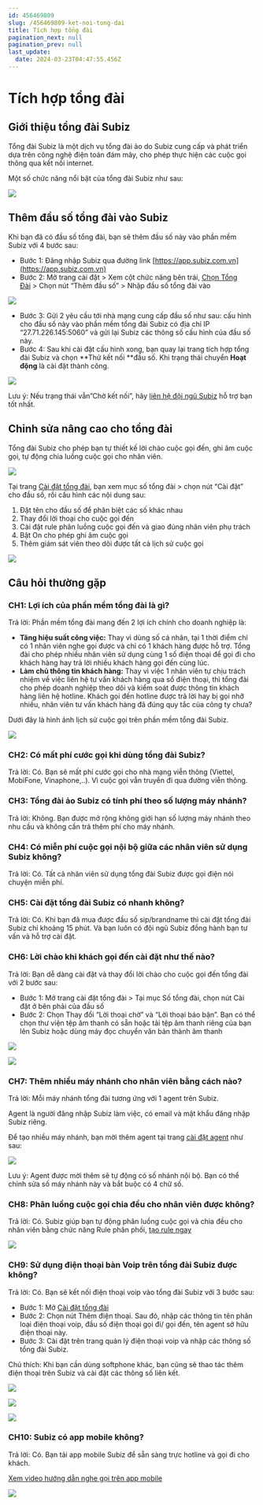```yaml
---
id: 456469809
slug: /456469809-ket-noi-tong-dai
title: Tích hợp tổng đài
pagination_next: null
pagination_prev: null
last_update:
  date: 2024-03-23T04:47:55.456Z
---
```


# Tích hợp tổng đài



## Giới thiệu tổng đài Subiz


Tổng đài Subiz là một dịch vụ tổng đài ảo do Subiz cung cấp và phát triển dựa trên công nghệ điện toán đám mây, cho phép thực hiện các cuộc gọi thông qua kết nối internet. 



Một số chức năng nổi bật của tổng đài Subiz như sau:




![](https://vcdn.subiz-cdn.com/file/8ceadf1e99b6f8c272bd5b1be01f2967a88731437871553396f9ad4682341771_acpxkgumifuoofoosble)

## Thêm đầu số tổng đài vào Subiz


Khi bạn đã có đầu số tổng đài, bạn sẽ thêm đầu số này vào phần mềm Subiz với 4 bước sau:

- Bước 1: Đăng nhập Subiz qua đường link [https://app.subiz.com.vn](https://app.subiz.com.vn)
- Bước 2: Mở trang cài đặt > Xem cột chức năng bên trái, [Chọn Tổng Đài](https://app.subiz.com.vn/settings/call-center) > Chọn nút “Thêm đầu số” > Nhập đầu số tổng đài vào




![](https://vcdn.subiz-cdn.com/file/3c7ef2d037ce48543bb1bb45b4d51c0dff8970a69d60cc6a9f300c65457ece7d_acpxkgumifuoofoosble)




- Bước 3: Gửi 2 yêu cầu tới nhà mạng cung cấp đầu số như sau: cấu hình cho đầu số này vào phần mềm tổng đài Subiz có địa chỉ IP “27.71.226.145:5060” và gửi lại Subiz các thông số cấu hình của đầu số này.
- Bước 4: Sau khi cài đặt cấu hình xong, bạn quay lại trang tích hợp tổng đài Subiz và chọn **Thử kết nối **đầu số. Khi trạng thái chuyển **Hoạt động** là cài đặt thành công.


![](https://vcdn.subiz-cdn.com/file/c3d70d4f9ddf27981fe6bed00989bc1884862bd4356a4689d924eecc026dbc7f_acpxkgumifuoofoosble)




Lưu ý: Nếu trạng thái vẫn”Chờ kết nối”, hãy [liên hệ đội ngũ Subiz](https://zalo.me/935022139843821727) hỗ trợ bạn tốt nhất. 
## Chỉnh sửa nâng cao cho tổng đài


Tổng đài Subiz cho phép bạn tự thiết kế lời chào cuộc gọi đến, ghi âm cuộc gọi, tự động chia luồng cuộc gọi cho nhân viên. 




![](https://vcdn.subiz-cdn.com/file/562d9ff15995be29b0fff0a67df502f120c2f1ab3a506f774d83fc58a4ecddec_acpxkgumifuoofoosble)




Tại trang [Cài đặt tổng đài](https://app.subiz.com.vn/settings/call-center), bạn xem mục số tổng đài > chọn nút “Cài đặt” cho đầu số, rồi cấu hình các nội dung sau:

01. Đặt tên cho đầu số để phân biệt các số khác nhau
11. Thay đổi lời thoại cho cuộc gọi đến
21. Cài đặt rule phân luồng cuộc gọi đến và giao đúng nhân viên phụ trách
31. Bật On cho phép ghi âm cuộc gọi
41. Thêm giám sát viên theo dõi được tất cả lịch sử cuộc gọi




![](https://vcdn.subiz-cdn.com/file/3f1159cacd95855b09068a0e9e90cd8113afeb8bb7565a1bc23db7ce28e92c11_acpxkgumifuoofoosble)

## Câu hỏi thường gặp

### CH1: Lợi ích của phần mềm tổng đài là gì? 


Trả lời: Phần mềm tổng đài mang đến 2 lợi ích chính cho doanh nghiệp là:

- **Tăng hiệu suất công việc:** Thay vì dùng số cá nhân, tại 1 thời điểm chỉ có 1 nhân viên nghe gọi được và chỉ có 1 khách hàng được hỗ trợ. Tổng đài cho phép nhiều nhân viên sử dụng cùng 1 số điện thoại để gọi đi cho khách hàng hay trả lời nhiều khách hàng gọi đến cùng lúc.
- **Làm chủ thông tin khách hàng:** Thay vì việc 1 nhân viên tự chịu trách nhiệm về việc liên hệ tư vấn khách hàng qua số điện thoại, thì tổng đài cho phép doanh nghiệp theo dõi và kiểm soát được thông tin khách hàng liên hệ hotline. Khách gọi đến hotline được trả lời hay bị gọi nhỡ nhiều, nhân viên tư vấn khách hàng đã đúng quy tắc của công ty chưa?

Dưới đây là hình ảnh lịch sử cuộc gọi trên phần mềm tổng đài Subiz.


![](https://vcdn.subiz-cdn.com/file/1bac3afba449964931e83a8a3943b2b45e59ffd2393e9e76eecb85c0f395922a_acpxkgumifuoofoosble)



### CH2: Có mất phí cước gọi khi dùng tổng đài Subiz?


Trả lời: Có. Bạn sẽ mất phí cước gọi cho nhà mạng viễn thông (Viettel, MobiFone, Vinaphone,..). Vì cuộc gọi vẫn truyền đi qua đường viễn thông.
### CH3: Tổng đài ảo Subiz có tính phí theo số lượng máy nhánh?


Trả lời: Không. Bạn được mở rộng không giới hạn số lượng máy nhánh theo nhu cầu và không cần trả thêm phí cho máy nhánh.
### CH4: Có miễn phí cuộc gọi nội bộ giữa các nhân viên sử dụng Subiz không?


Trả lời: Có. Tất cả nhân viên sử dụng tổng đài Subiz được gọi điện nói chuyện miễn phí.
### CH5: Cài đặt tổng đài Subiz có nhanh không?


Trả lời: Có. Khi bạn đã mua được đầu số sip/brandname thì cài đặt tổng đài Subiz chỉ khoảng 15 phút. Và bạn luôn có đội ngũ Subiz đồng hành bạn tư vấn và hỗ trợ cài đặt.
### CH6: Lời chào khi khách gọi đến cài đặt như thế nào?


Trả lời: Bạn dễ dàng cài đặt và thay đổi lời chào cho cuộc gọi đến tổng đài với 2 bước sau:

- Bước 1: Mở trang cài đặt tổng đài > Tại mục Số tổng đài, chọn nút Cài đặt ở bên phải của đầu số
- Bước 2: Chọn Thay đổi “Lời thoại chờ” và “Lời thoại báo bận”. Bạn có thể chọn thư viện tệp âm thanh có sẵn hoặc tải tệp âm thanh riêng của bạn lên Subiz hoặc dùng máy đọc chuyển văn bản thành âm thanh




![](https://vcdn.subiz-cdn.com/file/562d9ff15995be29b0fff0a67df502f120c2f1ab3a506f774d83fc58a4ecddec_acpxkgumifuoofoosble)



![](https://vcdn.subiz-cdn.com/file/36d98eb69a7a5d9f202f22e726eeed36c8ab4e2cc0b3539a6b8c34aa5423775c_acpxkgumifuoofoosble)



### CH7: Thêm nhiều máy nhánh cho nhân viên bằng cách nào?


Trả lời: Mỗi máy nhánh tổng đài tương ứng với 1 agent trên Subiz.

Agent là người đăng nhập Subiz làm việc, có email và mật khẩu đăng nhập Subiz riêng.



Để tạo nhiều máy nhánh, bạn mời thêm agent tại trang [cài đặt agent](https://app.subiz.com.vn/settings/agents) như sau:




![](https://vcdn.subiz-cdn.com/file/a46c7ba3f338892a8feec15bec3368aede6eb595a072d12e95ef7d0521f8e382_acpxkgumifuoofoosble)




Lưu ý: Agent được mời thêm sẽ tự động có số nhánh nội bộ. Bạn có thể chỉnh sửa số máy nhánh này và bắt buộc có 4 chữ số.
### CH8: Phân luồng cuộc gọi chia đều cho nhân viên được không?


Trả lời: Có. Subiz giúp bạn tự động phân luồng cuộc gọi và chia đều cho nhân viên bằng chức năng Rule phân phối, [tạo rule ngay](https://app.subiz.com.vn/settings/rule-setting)


![](https://vcdn.subiz-cdn.com/file/f1daec9ad1d20de55afe699dafca981e4bfc7ee0d4159ff8857501cbd807c0cd_acpxkgumifuoofoosble)



### CH9: Sử dụng điện thoại bàn Voip trên tổng đài Subiz được không?


Trả lời: Có. Bạn sẽ kết nối điện thoại voip vào tổng đài Subiz với 3 bước sau:

- Bước 1: Mở [Cài đặt tổng đài](https://app.subiz.com.vn/settings/call-center)
- Bước 2: Chọn nút Thêm điện thoại. Sau đó, nhập các thông tin tên phân loại điện thoại voip, đầu số điện thoại gọi đi/ gọi đến, tên agent sở hữu điện thoại này.
- Bước 3: Cài đặt trên trang quản lý điện thoại voip và nhập các thông số tổng đài Subiz.

Chú thích: Khi bạn cần dùng softphone khác, bạn cũng sẽ thao tác thêm điện thoại trên Subiz và cài đặt các thông số liên kết.




![](https://vcdn.subiz-cdn.com/file/80951454853d613475cbf59c57f3365197cb56a6dde8a3bc3694a256dd723d0d_acpxkgumifuoofoosble)



![](https://vcdn.subiz-cdn.com/file/53c07dba3276756aad4e027c3b095253732bb0ab53e7db5aea900ca3a2a1b99c_acpxkgumifuoofoosble)





![](https://vcdn.subiz-cdn.com/file/07bd3cbf4864152c1af832b33aab56e21ea78f54b7a642383932644ce7a40fa2_acpxkgumifuoofoosble)



### CH10: Subiz có app mobile không?


Trả lời: Có. Bạn tải app mobile Subiz để sẵn sàng trực hotline và gọi đi cho khách.

[Xem video hướng dẫn nghe gọi trên app mobile](https://www.youtube.com/watch?v=S9wVGrxhYks)


![](https://vcdn.subiz-cdn.com/file/d30c32b9fa60a4fc026e877ec78eb0578555358e9131c6b75ed8fdb53e2763cb_acpxkgumifuoofoosble)